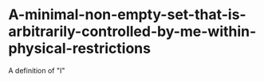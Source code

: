 # A-minimal-non-empty-set-that-is-arbitrarily-controlled-by-me-within-physical-restrictions
A definition of "I"
